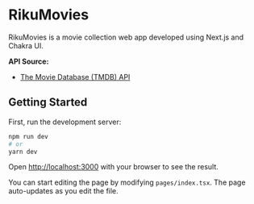 # RikuMovies

RikuMovies is a movie collection web app developed using Next.js and Chakra UI.

**API Source:**

- [The Movie Database (TMDB) API](https://developers.themoviedb.org/3)

## Getting Started

First, run the development server:

```bash
npm run dev
# or
yarn dev
```

Open [http://localhost:3000](http://localhost:3000) with your browser to see the result.

You can start editing the page by modifying `pages/index.tsx`. The page auto-updates as you edit the file.
